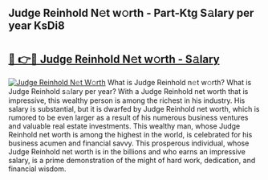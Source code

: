 ## Judge Reinhold N𝚎t w𝚘rth - Part-Ktg S𝚊lary per year KsDi8

# <h2><a href="http://gc0old.nevu.top/?p=Judge+Reinhold">🔗 👉🔴 Judge Reinhold N𝚎t w𝚘rth - S𝚊lary</a></h2>

[![Judge Reinhold N𝚎t W𝚘rth](https://i.imgur.com/Oavwk0R.jpeg)](http://gc0old.nevu.top/?p=Judge+Reinhold)
What is Judge Reinhold n𝚎t w𝚘rth? What is Judge Reinhold s𝚊lary per year?
With a Judge Reinhold net worth that is impressive, this wealthy person is among the richest in his industry. His salary is substantial, but it is dwarfed by Judge Reinhold net worth, which is rumored to be even larger as a result of his numerous business ventures and valuable real estate investments. This wealthy man, whose Judge Reinhold net worth is among the highest in the world, is celebrated for his business acumen and financial savvy. This prosperous individual, whose Judge Reinhold net worth is in the billions and who earns an impressive salary, is a prime demonstration of the might of hard work, dedication, and financial wisdom.
